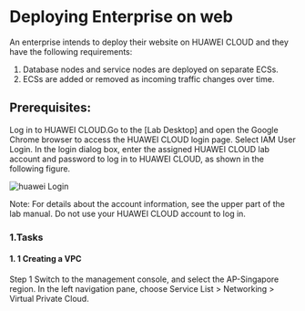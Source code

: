 # Deploying Enterprise on web

An enterprise intends to deploy their website on HUAWEI CLOUD and they have the
following requirements:

1. Database nodes and service nodes are deployed on separate ECSs.
2. ECSs are added or removed as incoming traffic changes over time.

## Prerequisites:

Log in to HUAWEI CLOUD.Go to the [Lab Desktop] and open the Google
Chrome browser to access the HUAWEI CLOUD login page. Select IAM User Login. In the
login dialog box, enter the assigned HUAWEI CLOUD lab account and password to log in to
HUAWEI CLOUD, as shown in the following figure.

![huawei Login](https://support.huaweicloud.com/intl/en-us/usermanual-iam/en-us_image_0000001211231610.png)

Note: For details about the account information, see the upper part of the lab manual. Do not use
your HUAWEI CLOUD account to log in.
### 1.Tasks
#### 1. 1 Creating a VPC

Step 1 Switch to the management console, and select the AP-Singapore region. In the left
navigation pane, choose Service List > Networking > Virtual Private Cloud.
